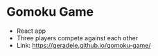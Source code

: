 # Gomoku Game

- React app
- Three players compete against each other
- Link:  https://geradele.github.io/gomoku-game/
